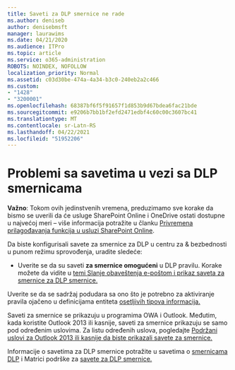 ```yaml
---
title: Saveti za DLP smernice ne rade
ms.author: deniseb
author: denisebmsft
manager: laurawims
ms.date: 04/21/2020
ms.audience: ITPro
ms.topic: article
ms.service: o365-administration
ROBOTS: NOINDEX, NOFOLLOW
localization_priority: Normal
ms.assetid: c03d30be-474a-4a34-b3c0-240eb2a2c466
ms.custom:
- "1428"
- "3200001"
ms.openlocfilehash: 68387bf6f5f91657f1d853b9d67bdea6fac21bde
ms.sourcegitcommit: e9206b7bb1bf2efd2471edbf4c60c00c3607bc41
ms.translationtype: MT
ms.contentlocale: sr-Latn-RS
ms.lasthandoff: 04/22/2021
ms.locfileid: "51952206"
---
```

# <a name="dlp-policy-tip-issues"></a>Problemi sa savetima u vezi sa DLP smernicama

**Važno**: Tokom ovih jedinstvenih vremena, preduzimamo sve korake da bismo se uverili da će usluge SharePoint Online i OneDrive ostati dostupne u najvećoj meri – više informacija potražite u članku [Privremena prilagođavanja funkcija u usluzi SharePoint Online](https://aka.ms/ODSPAdjustments).

Da biste konfigurisali savete za smernice za DLP u centru za & bezbednosti u punom režimu sprovođenja, uradite sledeće:

- Uverite se da su saveti **za smernice omogućeni** u DLP pravilu. Korake možete da vidite u [temi Slanje obaveštenja e-poštom i prikaz saveta za smernice za DLP smernice.](https://docs.microsoft.com/microsoft-365/compliance/use-notifications-and-policy-tips)

Uverite se da se sadržaj podudara sa ono što je potrebno za aktiviranje pravila ojačeno u definicijama entiteta [osetljivih tipova informacija.](https://docs.microsoft.com/microsoft-365/compliance/sensitive-information-type-entity-definitions)

Saveti za smernice se prikazuju u programima OWA i Outlook. Međutim, kada koristite Outlook 2013 ili kasnije, saveti za smernice prikazuju se samo pod određenim uslovima. Za listu određenih uslova, pogledajte [Podržani uslovi za Outlook 2013 ili kasnije da biste prikazali savete za smernice.](https://docs.microsoft.com/microsoft-365/compliance/use-notifications-and-policy-tips)

Informacije o savetima za DLP smernice potražite u savetima o [smernicama DLP](https://docs.microsoft.com/microsoft-365/compliance/dlp-policy-tips-reference?view=o365-worldwide#support-matrix-for-dlp-policy-tips-across-microsoft-apps) i Matrici podrške za [savete za DLP smernice.](https://docs.microsoft.com/microsoft-365/compliance/dlp-policy-tips-reference?view=o365-worldwide#support-matrix-for-dlp-policy-tips-across-microsoft-apps)